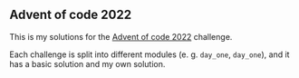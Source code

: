 ## Advent of code 2022

This is my solutions for the [Advent of code 2022](https://adventofcode.com/2022) challenge.

Each challenge is split into different modules (e. g. `day_one`, `day_one`), and it has a basic solution and my own solution.
